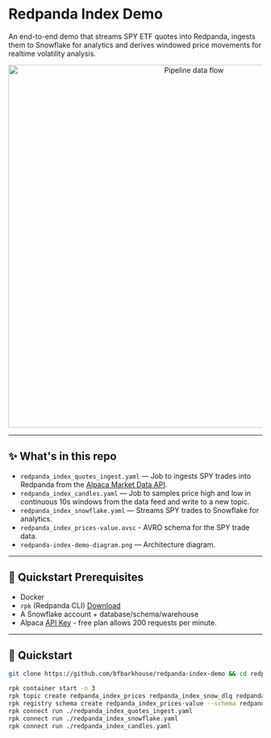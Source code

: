 # Redpanda Index Demo

An end-to-end demo that streams SPY ETF quotes into Redpanda, ingests them to Snowflake for analytics and derives windowed price movements for realtime volatility analysis. 

<p align="center">
  <img src="./redpanda-index-demo-diagram.png" alt="Pipeline data flow" width="720">
</p>

---

## ✨ What's in this repo

- `redpanda_index_quotes_ingest.yaml` — Job to ingests SPY trades into Redpanda from the [Alpaca Market Data API](https://docs.alpaca.markets/docs/about-market-data-api). 
- `redpanda_index_candles.yaml` — Job to samples price high and low in continuous 10s windows from the data feed and write to a new topic. 
- `redpanda_index_snowflake.yaml` — Streams SPY trades to Snowflake for analytics. 
- `redpanda_index_prices-value.avsc` - AVRO schema for the SPY trade data.
- `redpanda-index-demo-diagram.png` — Architecture diagram. 

---

## 🧱 Quickstart Prerequisites

- Docker
- `rpk` (Redpanda CLI) [Download](https://docs.redpanda.com/current/get-started/rpk-install/)
- A Snowflake account + database/schema/warehouse
- Alpaca [API Key](https://docs.alpaca.markets/docs/about-market-data-api#authentication) - free plan allows 200 requests per minute.

---

## 🚀 Quickstart

```bash
git clone https://github.com/bfbarkhouse/redpanda-index-demo && cd redpanda-index-demo
```
```bash
rpk container start -n 3
rpk topic create redpanda_index_prices redpanda_index_snow_dlq redpanda_index_candles
rpk registry schema create redpanda_index_prices-value --schema redpanda_index_prices-value.avsc
rpk connect run ./redpanda_index_quotes_ingest.yaml
rpk connect run ./redpanda_index_snowflake.yaml
rpk connect run ./redpanda_index_candles.yaml
```

